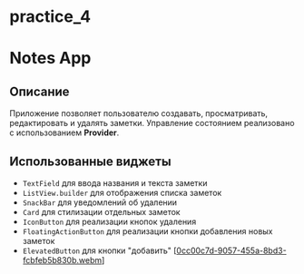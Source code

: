 # practice_4

# Notes App

## Описание
Приложение позволяет пользователю создавать, просматривать, редактировать и удалять заметки. Управление состоянием реализовано с использованием **Provider**.

## Использованные виджеты
- `TextField` для ввода названия и текста заметки
- `ListView.builder` для отображения списка заметок
- `SnackBar` для уведомлений об удалении
- `Card` для стилизации отдельных заметок
- `IconButton` для реализации кнопок удаления
- `FloatingActionButton` для реализации кнопки добавления новых заметок
- `ElevatedButton` для кнопки "добавить"
[[0cc00c7d-9057-455a-8bd3-fcbfeb5b830b.webm](0cc00c7d-9057-455a-8bd3-fcbfeb5b830b.webm)]


